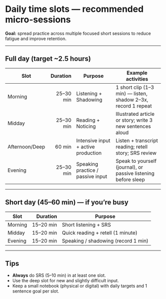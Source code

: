 # Daily time slots — recommended micro-sessions

**Goal:** spread practice across multiple focused short sessions to reduce fatigue and improve retention.

---

## Full day (target ~2.5 hours)
| Slot | Duration | Purpose | Example activities |
|---|---:|---|---|
| Morning | 25–30 min | Listening + Shadowing | 1 short clip (1–3 min) — listen, shadow 2–3x, record 1 repeat |
| Midday | 25–30 min | Reading + Noticing | Illustrated article or story; write 3 new sentences aloud |
| Afternoon/Deep | 60 min | Intensive input + active production | Listen + transcript reading; retell story; SRS review |
| Evening | 25–30 min | Speaking practice / passive input | Speak to yourself (journal), or passive listening before sleep |

---

## Short day (45–60 min) — if you’re busy
| Slot | Duration | Purpose |
|---|---:|---|
| Morning | 15–20 min | Short listening + SRS |
| Midday | 15–20 min | Quick reading + retell (1 minute) |
| Evening | 15–20 min | Speaking / shadowing (record 1 min) |

---

## Tips
- **Always** do SRS (5–10 min) in at least one slot.
- Use the deep slot for new and slightly difficult input.
- Keep a small notebook (physical or digital) with daily targets and 1 sentence goal per slot.
